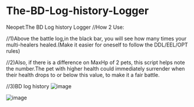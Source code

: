 # The-BD-Log-history-Logger
Neopet:The BD Log history Logger
//How 2 Use:

//1)Above the battle log,in the black bar, you will see how many times your multi-healers healed.(Make it easier for oneself to follow the DDL/EEL/OPT rules)

//2)Also, if there is a difference on MaxHp of 2 pets, this script helps note the number.The pet with higher health could immediately surrender when their health drops to or below this value, to make it a fair battle.

//3)BD log history
![image](https://github.com/user-attachments/assets/26a4eb50-7b14-4ee3-967a-0e1bd394bf02)

![image](https://github.com/user-attachments/assets/38efb3f6-71f8-4a92-b37f-35a76823220c)



